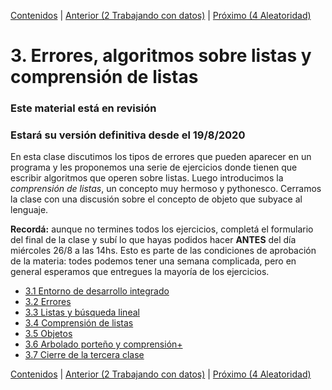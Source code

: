 [Contenidos](../Contenidos.md) \| [Anterior (2 Trabajando con datos)](../02_Datos/00_Resumen.md) \| [Próximo (4 Aleatoridad)](../04_Random_Plt_Dbg/00_Resumen.md)

# 3. Errores, algoritmos sobre listas y comprensión de listas
### **Este material está en revisión**
### Estará su versión definitiva desde el 19/8/2020


En esta clase discutimos los tipos de errores que pueden aparecer en un programa y les proponemos una serie de ejercicios donde tienen que escribir algoritmos que operen sobre listas. Luego introducimos la _comprensión de listas_, un concepto muy hermoso y pythonesco. Cerramos la clase con una discusión sobre el concepto de objeto que subyace al lenguaje.

**Recordá:** aunque no termines todos los ejercicios, completá el formulario del final de la clase y subí lo que hayas podidos hacer **ANTES** del día miércoles 26/8 a las 14hs. Esto es parte de las condiciones de aprobación de la materia: todes podemos tener una semana complicada, pero en general esperamos que entregues la mayoría de los ejercicios. 

* [3.1 Entorno de desarrollo integrado](01_IDE.md)
* [3.2 Errores](02_Errores3.md)
* [3.3 Listas y búsqueda lineal](03_IteradoresLista.md)
* [3.4 Comprensión de listas](04_Comprension_Listas.md)
* [3.5 Objetos](05_Objetos.md)
* [3.6 Arbolado porteño y comprensión+](06_Arboles2_LC.md)
* [3.7 Cierre de la tercera clase](07_Cierre.md)


[Contenidos](../Contenidos.md) \| [Anterior (2 Trabajando con datos)](../02_Datos/00_Resumen.md) \| [Próximo (4 Aleatoridad)](../04_Random_Plt_Dbg/00_Resumen.md)
